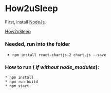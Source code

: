# How2uSleep

First, install [NodeJs](https://nodejs.org/en).

[How2uSleep](https://andersonalencarbarros.github.io/How2uSleepRepo/)

### Needed, run into the folder
* ``` npm install react-chartjs-2 chart.js --save ```
### How to run ( _if without node_modules_):
	* npm install
	* npm run build
	* npm start
